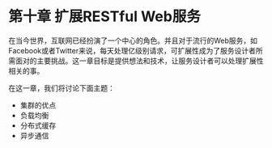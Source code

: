 # 第十章 扩展RESTful Web服务

在当今世界，互联网已经扮演了一个中心的角色。并且对于流行的Web服务，如Facebook或者Twitter来说，每天处理亿级别请求，可扩展性成为了服务设计者所需面对的主要挑战。这一章目标是提供想法和技术，让服务设计者可以处理扩展性相关的事。

在这一章，我们将讨论下面主题：

* 集群的优点
* 负载均衡
* 分布式缓存
* 异步通信
